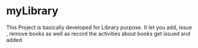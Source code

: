 # myLibrary
This Project is basically developed for Library purpose. It let you add, issue , remove books as well as record the activities about books get issued and added

